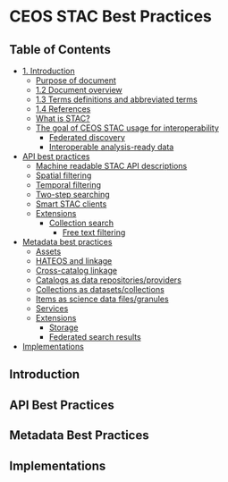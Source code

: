 # CEOS STAC Best Practices

## Table of Contents
- [1. Introduction](1-introduction.md)
   - [Purpose of document]()
   - [1.2 Document overview](1-introduction.md#12-document-overview)
   - [1.3 Terms definitions and abbreviated terms](1-introduction.md#13-terms-definitions-and-abbreviated-terms)
   - [1.4 References](1-introduction.md#14-references)
   - [What is STAC?]()
   - [The goal of CEOS STAC usage for interoperability]()
      - [Federated discovery]()
      - [Interoperable analysis-ready data]()
-  [API best practices](#api-best-practices)
   - [Machine readable STAC API descriptions]()
   - [Spatial filtering]()
   - [Temporal filtering]()
   - [Two-step searching]()
   - [Smart STAC clients]()
   - [Extensions]()
      - [Collection search]()
         - [Free text filtering]()
-  [Metadata best practices](#metadata-best-practices)
   - [Assets]()
   - [HATEOS and linkage]()
   - [Cross-catalog linkage]()
   - [Catalogs as data repositories/providers]()
   - [Collections as datasets/collections]()
   - [Items as science data files/granules]()
   - [Services]()
   - [Extensions]()
      - [Storage]()
      - [Federated search results]()
-  [Implementations](#implementations)

## Introduction
## API Best Practices
## Metadata Best Practices
## Implementations

